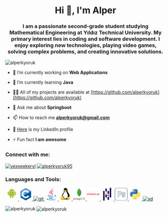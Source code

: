 <h1 align="center">Hi 👋, I'm Alper</h1>
<h3 align="center">I am a passionate second-grade student studying Mathematical Engineering at Yıldız Technical University. My primary interest lies in coding and software development. I enjoy exploring new technologies, playing video games, solving complex problems, and creating innovative solutions.</h3>

<p align="left"> <img src="https://komarev.com/ghpvc/?username=alperkyoruk&label=Profile%20views&color=0e75b6&style=flat" alt="alperkyoruk" /> </p>

- 🔭 I’m currently working on **Web Applications**

- 🌱 I’m currently learning **Java**

- 👨‍💻 All of my projects are available at [https://github.com/alperkyoruk](https://github.com/alperkyoruk)

- 💬 Ask me about **Springboot**

- 📫 How to reach me **alperkyoruk@gmail.com**

- 📄 [Here](https://www.linkedin.com/in/alper-kaan-8b2222182/) is my LinkedIn profile

- ⚡ Fun fact **I am awesome**

<h3 align="left">Connect with me:</h3>
<p align="left">
<a href="https://twitter.com/vexseekervl" target="blank"><img align="center" src="https://raw.githubusercontent.com/rahuldkjain/github-profile-readme-generator/master/src/images/icons/Social/twitter.svg" alt="vexseekervl" height="30" width="40" /></a>
<a href="https://instagram.com/alperkyoruk95" target="blank"><img align="center" src="https://raw.githubusercontent.com/rahuldkjain/github-profile-readme-generator/master/src/images/icons/Social/instagram.svg" alt="alperkyoruk95" height="30" width="40" /></a>
</p>

<h3 align="left">Languages and Tools:</h3>
<p align="left"> <a href="https://developer.android.com" target="_blank" rel="noreferrer"> <img src="https://raw.githubusercontent.com/devicons/devicon/master/icons/android/android-original-wordmark.svg" alt="android" width="40" height="40"/> </a> <a href="https://www.cprogramming.com/" target="_blank" rel="noreferrer"> <img src="https://raw.githubusercontent.com/devicons/devicon/master/icons/c/c-original.svg" alt="c" width="40" height="40"/> </a> <a href="https://git-scm.com/" target="_blank" rel="noreferrer"> <img src="https://www.vectorlogo.zone/logos/git-scm/git-scm-icon.svg" alt="git" width="40" height="40"/> </a> <a href="https://www.java.com" target="_blank" rel="noreferrer"> <img src="https://raw.githubusercontent.com/devicons/devicon/master/icons/java/java-original.svg" alt="java" width="40" height="40"/> </a> <a href="https://www.linux.org/" target="_blank" rel="noreferrer"> <img src="https://raw.githubusercontent.com/devicons/devicon/master/icons/linux/linux-original.svg" alt="linux" width="40" height="40"/> </a> <a href="https://www.mongodb.com/" target="_blank" rel="noreferrer"> <img src="https://raw.githubusercontent.com/devicons/devicon/master/icons/mongodb/mongodb-original-wordmark.svg" alt="mongodb" width="40" height="40"/> </a> <a href="https://www.oracle.com/" target="_blank" rel="noreferrer"> <img src="https://raw.githubusercontent.com/devicons/devicon/master/icons/oracle/oracle-original.svg" alt="oracle" width="40" height="40"/> </a> <a href="https://pandas.pydata.org/" target="_blank" rel="noreferrer"> <img src="https://raw.githubusercontent.com/devicons/devicon/2ae2a900d2f041da66e950e4d48052658d850630/icons/pandas/pandas-original.svg" alt="pandas" width="40" height="40"/> </a> <a href="https://www.photoshop.com/en" target="_blank" rel="noreferrer"> <img src="https://raw.githubusercontent.com/devicons/devicon/master/icons/photoshop/photoshop-line.svg" alt="photoshop" width="40" height="40"/> </a> <a href="https://www.python.org" target="_blank" rel="noreferrer"> <img src="https://raw.githubusercontent.com/devicons/devicon/master/icons/python/python-original.svg" alt="python" width="40" height="40"/> </a> <a href="https://www.adobe.com/products/xd.html" target="_blank" rel="noreferrer"> <img src="https://cdn.worldvectorlogo.com/logos/adobe-xd.svg" alt="xd" width="40" height="40"/> </a> </p>

<p><img align="left" src="https://github-readme-stats.vercel.app/api/top-langs?username=alperkyoruk&show_icons=true&locale=en&layout=compact" alt="alperkyoruk" /></p>

<p>&nbsp;<img align="center" src="https://github-readme-stats.vercel.app/api?username=alperkyoruk&show_icons=true&locale=en" alt="alperkyoruk" /></p>

